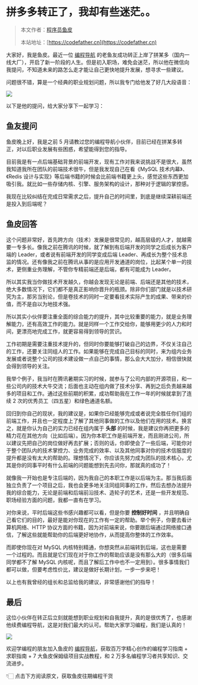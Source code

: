 # 拼多多转正了，我却有些迷茫。。

> 本文作者：[程序员鱼皮](https://yuyuanweb.feishu.cn/wiki/Abldw5WkjidySxkKxU2cQdAtnah)
>
> 本站地址：[https://codefather.cn](https://codefather.cn)

大家好，我是鱼皮。最近一位 [编程导航](https://mp.weixin.qq.com/s?__biz=MzI1NDczNTAwMA==&mid=2247551600&idx=2&sn=829527e998d88a5d5cebbc0a26107fcf&scene=21#wechat_redirect) 的老鱼友成功转正上岸了拼某多（国内一线大厂），开启了新一阶段的人生。但是初入职场，难免会迷茫，所以他在微信向我提问，不知道未来的路怎么走才能让自己更快地提升发展，想寻求一些建议。

问题很不错，算是一个经典的职业规划问题，所以我专门给他发了好几大段语音：

![](https://pic.yupi.icu/1/1699888907723-259a98a4-ca05-461b-a520-9a1e76c868ed.jpeg)



以下是他的提问，给大家分享下一起学习：

## 鱼友提问

鱼皮晚上好，我是之前 5 月请教过您的编程导航小伙伴，目前已经在拼某多转正，对以后职业发展有些困惑，希望能得到您的指导。

目前我是有一点后端基础背景的前端开发，现有工作对我来说挑战不是很大，虽然我知道我所在团队的前端技术很牛，但是我发现自己在看《MySQL 技术内幕》、《Redis 设计与实现》等后端书籍的时候会比前端书籍更上头，感觉这些东西更加吸引我。就比如一些存储内核、引擎、服务架构的设计，那种对于逻辑的掌控感。

我现在比较纠结在完成日常需求之后，提升自己的时间里，到底是继续深耕前端还是投入到后端呢？



## 鱼皮回答

这个问题非常好，首先跨方向（技术）发展是很常见的，越高层级的人才，就越需要一专多长。像我之前在腾讯的时候，就了解到有后端开发的同学之后成长为客户端的 Leader，或者说有前端开发的同学变成后端 Leader、再成长为整个技术总监的情况。还有像我之前在腾讯从事的是应用开发通道的岗位，比起某个单一的技术，更侧重业务理解，不管你专精前端还是后端，都有可能成为 Leader。



所以其实我当你做技术开发越久，你越会发现无论是前端、后端还是其他的技术，绝大多数情况下，它们都不是真正影响你晋升的瓶颈。除非你们部门就是以技术研究为主，那另当别论，但是卷技术的同时一定要看技术实际产生的成果、带来的价值，而不是自以为地技术强。



所以其实小伙伴要注重全面的综合能力的提升，其中比较重要的能力，就是业务理解能力，还有高效工作的能力。就是同样一个工作交给你，能够用更少的人力和时间，更漂亮地完成工作，就更容易得到领导的赏识。



工作初期是需要注重技术提升的，但同时你要能够打破自己的边界，不仅关注自己的工作，还要关注同组人的工作。如果能够在完成自己目标的同时，来为组内业务发展或者说整个公司的技术建设做一点自己的事情，那么会大大加分，相信很快就会得到领导的关注。



我举个例子，我当时在腾讯暑期实习的时候，就参与了公司内部的开源项目，和一些公司内的技术大牛交流；后面也主动在组内做了技术分享、再到之后负责越来越多的项目和工作。通过这些前期的积累，成功帮助我在工作一年的时候就拿到了连续 2 次的优秀员工（四五星）和绿色通道名额。



回归到你自己的现状，我的建议是，如果你已经能够完成或者说完全胜任你们组的前端工作，并且也一定程度上了解了其他同事做的工作以及他们在用的技术。换言之，就是你认为自己的实力已经在组内属于 **头部** 的时候，我是建议你再把更多的精力花在其他方向（比如后端）。因为你本职工作是前端开发，而且刚进公司，所以建议先把自己的岗位做好再去扩展；否则的话，你即使会了一些后端，可能你对于整个团队内的技术掌控力、业务完成的效率、以及其他同事对你的技术信服度的提升都是没有太大的帮助的。理想情况下，你应该先努力成为团队的技术核心，尤其是你的同事平时有什么前端的问题能想到先去问你，那就真的成功了！



就像我一开始也是专注后端的，因为我自己的本职工作是以后端为主。那当我后面独立负责了一个项目之后，我也会更多地关注同组同事的工作，然后去想办法提升我的综合能力，无论是前端和后端前沿技术、造轮子的艺术，还是一些开发规范、职场经验方面的问题，我都一直有在学习。



对你来说，平时后端这些书感兴趣都可以看，但是你要 **控制好时间** ，并且明确自己看它们的目的，最好是能对你现在的工作有一定的帮助。举个例子，你要去看计算机网络、HTTP 协议方面的书籍，因为对前端来说，你要跟后端通过网络接口通信，了解这些就能帮助你的后端更好地协作，从而提高你整体的工作效率。



而即使你现在对 MySQL 内核特别精通，你想突然从前端转到后端，这也是需要一个过程的。而且就是它们现在对于你工作的帮助应该是没有那么大的（很多后端同学都不了解 MySQL 内核呢，而且了解后工作中也不一定用到）。很多事情我们都可以做，但要考虑性价比，建议是做好长期计划，一步一步来吧！

以上也有我曾经的组长和总监给我的建议，非常感谢他们的指导！



## 最后

这位小伙伴在转正后立刻就能想到职业规划和自我提升，真的是很优秀了，也感谢他续费编程导航，这是对我们最大的认可。帮助大家学习编程，我们是认真的！

![](https://pic.yupi.icu/1/1699890189786-887311d3-725d-4763-9d76-06ee95e1355e.jpeg)



欢迎学编程的朋友加入鱼皮的 [编程导航](http://mp.weixin.qq.com/s?__biz=MzI1NDczNTAwMA==&mid=2247551600&idx=2&sn=829527e998d88a5d5cebbc0a26107fcf&chksm=e9c2ed87deb564915c4319e349d9d997ebadf9539792aca007e0672d6596482ae19f57bd629a&scene=21#wechat_redirect)，获取百万字精心创作的编程学习指南 + 求职指南 + 7 大鱼皮保姆级项目实战教程，和 2 万多名编程学习者共享知识、交流进步。



👇🏻 点击下方阅读原文，获取鱼皮往期编程干货